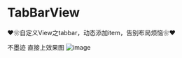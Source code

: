 # TabBarView
❤❀自定义View之tabbar，动态添加item，告别布局烦恼❀❤

不墨迹 直接上效果图
![image](http://github.com/Android-xiaole/TabBarView/tabbarview.gif)
